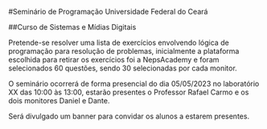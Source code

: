 #Seminário de Programação Universidade Federal do Ceará

##Curso de Sistemas e Mídias Digitais

Pretende-se resolver uma lista de exercícios envolvendo lógica de programação
para resolução de problemas, inicialmente a plataforma escolhida para retirar os
exercícios foi a NepsAcademy e foram selecionados 60 questões, sendo 30
selecionadas por cada monitor.

O seminário ocorrerá de forma presencial do dia 05/05/2023 no laboratório XX das
10:00 às 13:00, estarão presentes o Professor Rafael Carmo e os dois monitores
Daniel e Dante.

Será divulgado um banner para convidar os alunos a estarem presentes.
